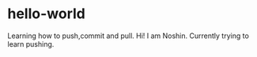 # hello-world
Learning how to push,commit and pull.
Hi! I am Noshin.
Currently trying to learn pushing.

